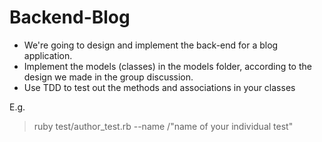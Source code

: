 Backend-Blog
============

- We're going to design and implement the back-end for a blog application.
- Implement the models (classes) in the models folder, according to the design
we made in the group discussion.
- Use TDD to test out the methods and associations in your classes

E.g.

> ruby test/author_test.rb --name /"name of your individual test"